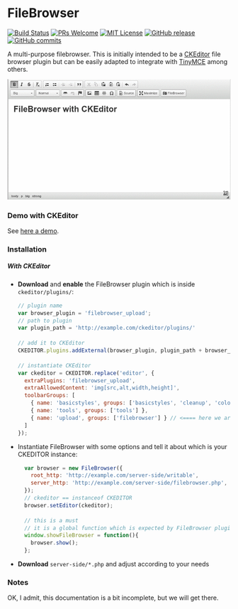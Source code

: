 # FileBrowser

[![Build Status](https://travis-ci.org/jonataswalker/FileBrowser.svg?branch=master)](https://travis-ci.org/jonataswalker/FileBrowser)
[![PRs Welcome](https://img.shields.io/badge/PRs-welcome-brightgreen.svg?style=flat-square)](http://makeapullrequest.com)
[![MIT License](https://img.shields.io/badge/Licence-MIT-blue.svg?style=flat-square)](https://github.com/jonataswalker/FileBrowser/blob/master/LICENSE)
[![GitHub release](https://img.shields.io/github/release/jonataswalker/FileBrowser.svg)](https://github.com/jonataswalker/FileBrowser/releases)
[![GitHub commits](https://img.shields.io/github/commits-since/jonataswalker/FileBrowser/1.0.0.svg?maxAge=2592000)](https://github.com/jonataswalker/FileBrowser/releases)

A multi-purpose filebrowser. This is initially intended to be a [CKEditor](http://ckeditor.com/) file browser plugin but can be easily adapted to integrate with [TinyMCE](https://www.tinymce.com/) among others.

![FileBrowser anim](https://raw.githubusercontent.com/jonataswalker/FileBrowser/screenshot/images/anim.gif)

### Demo with CKEditor
See [here a demo](http://rawgit.com/jonataswalker/FileBrowser/master/examples/ex1-ckeditor.html).

### Installation
##### With CKEditor
*  __Download__ and __enable__ the FileBrowser plugin which is inside `ckeditor/plugins/`:

    ```javascript
    // plugin name
    var browser_plugin = 'filebrowser_upload';
    // path to plugin
    var plugin_path = 'http://example.com/ckeditor/plugins/'
    
    // add it to CKEditor
    CKEDITOR.plugins.addExternal(browser_plugin, plugin_path + browser_plugin + '/');
    
    // instantiate CKEditor
    var ckeditor = CKEDITOR.replace('editor', {
      extraPlugins: 'filebrowser_upload',
      extraAllowedContent: 'img[src,alt,width,height]',
      toolbarGroups: [
        { name: 'basicstyles', groups: ['basicstyles', 'cleanup', 'colors'] },
        { name: 'tools', groups: ['tools'] },
        { name: 'upload', groups: ['filebrowser'] } // <==== here we are
      ]
    });
    ```

* Instantiate FileBrowser with some options and tell it about which is your CKEDITOR instance:
    ```javascript
      var browser = new FileBrowser({
        root_http: 'http://example.com/server-side/writable',
        server_http: 'http://example.com/server-side/filebrowser.php',
      });
      // ckeditor == instanceof CKEDITOR
      browser.setEditor(ckeditor);
      
      // this is a must
      // it is a global function which is expected by FileBrowser plugin
      window.showFileBrowser = function(){
        browser.show();
      };
    ```

*  __Download__ `server-side/*.php` and adjust according to your needs

### Notes

OK, I admit, this documentation is a bit incomplete, but we will get there.